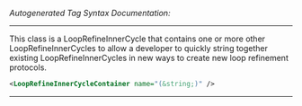 <!-- THIS IS AN AUTOGENERATED FILE: Don't edit it directly, instead change the schema definition in the code itself. -->

_Autogenerated Tag Syntax Documentation:_

---
This class is a LoopRefineInnerCycle that contains one or more other LoopRefineInnerCycles to allow a developer to quickly string together existing LoopRefineInnerCycles in new ways to create new loop refinement protocols.

```xml
<LoopRefineInnerCycleContainer name="(&string;)" />
```



---
